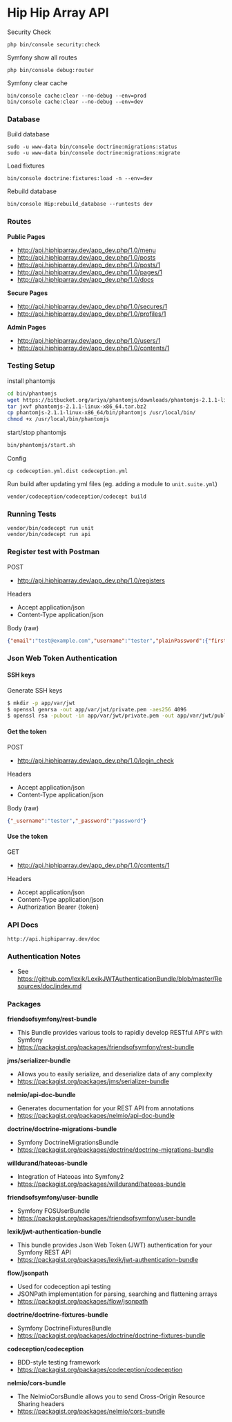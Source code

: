 Hip Hip Array API
===========



Security Check
```
php bin/console security:check
```

Symfony show all routes
```
php bin/console debug:router
```

Symfony clear cache
```
bin/console cache:clear --no-debug --env=prod
bin/console cache:clear --no-debug --env=dev
```


### Database


Build database
```
sudo -u www-data bin/console doctrine:migrations:status
sudo -u www-data bin/console doctrine:migrations:migrate
```

Load fixtures
```
bin/console doctrine:fixtures:load -n --env=dev
```

Rebuild database
```
bin/console Hip:rebuild_database --runtests dev
```


### Routes

**Public Pages**
- http://api.hiphiparray.dev/app_dev.php/1.0/menu
- http://api.hiphiparray.dev/app_dev.php/1.0/posts
- http://api.hiphiparray.dev/app_dev.php/1.0/posts/1
- http://api.hiphiparray.dev/app_dev.php/1.0/pages/1
- http://api.hiphiparray.dev/app_dev.php/1.0/docs

**Secure Pages**
- http://api.hiphiparray.dev/app_dev.php/1.0/secures/1
- http://api.hiphiparray.dev/app_dev.php/1.0/profiles/1

**Admin Pages**
- http://api.hiphiparray.dev/app_dev.php/1.0/users/1
- http://api.hiphiparray.dev/app_dev.php/1.0/contents/1


### Testing Setup


install phantomjs

```bash
cd bin/phantomjs
wget https://bitbucket.org/ariya/phantomjs/downloads/phantomjs-2.1.1-linux-x86_64.tar.bz2
tar jxvf phantomjs-2.1.1-linux-x86_64.tar.bz2
cp phantomjs-2.1.1-linux-x86_64/bin/phantomjs /usr/local/bin/
chmod +x /usr/local/bin/phantomjs
```

start/stop phantomjs

```bash
bin/phantomjs/start.sh
```


Config
```
cp codeception.yml.dist codeception.yml
```


Run build after updating yml files (eg. adding a module to `unit.suite.yml`)
```
vendor/codeception/codeception/codecept build
```



### Running Tests

```
vendor/bin/codecept run unit
vendor/bin/codecept run api
```


### Register test with Postman


POST
- http://api.hiphiparray.dev/app_dev.php/1.0/registers

Headers
- Accept application/json
- Content-Type application/json

Body (raw)
```json
{"email":"test@example.com","username":"tester","plainPassword":{"first":"password","second":"password"}}
```


### Json Web Token Authentication


#### SSH keys

Generate SSH keys

```bash
$ mkdir -p app/var/jwt
$ openssl genrsa -out app/var/jwt/private.pem -aes256 4096
$ openssl rsa -pubout -in app/var/jwt/private.pem -out app/var/jwt/public.pem
```


#### Get the token

POST
- http://api.hiphiparray.dev/app_dev.php/1.0/login_check

Headers
- Accept application/json
- Content-Type application/json

Body (raw)
```json
{"_username":"tester","_password":"password"}
```

#### Use the token

GET
- http://api.hiphiparray.dev/app_dev.php/1.0/contents/1

Headers
- Accept            application/json
- Content-Type      application/json
- Authorization     Bearer {token}


### API Docs

```
http://api.hiphiparray.dev/doc
```

### Authentication Notes

- See https://github.com/lexik/LexikJWTAuthenticationBundle/blob/master/Resources/doc/index.md



### Packages


**friendsofsymfony/rest-bundle**
- This Bundle provides various tools to rapidly develop RESTful API's with Symfony
- https://packagist.org/packages/friendsofsymfony/rest-bundle


**jms/serializer-bundle**
- Allows you to easily serialize, and deserialize data of any complexity
- https://packagist.org/packages/jms/serializer-bundle


**nelmio/api-doc-bundle**
- Generates documentation for your REST API from annotations
- https://packagist.org/packages/nelmio/api-doc-bundle


**doctrine/doctrine-migrations-bundle**
- Symfony DoctrineMigrationsBundle
- https://packagist.org/packages/doctrine/doctrine-migrations-bundle


**willdurand/hateoas-bundle**
- Integration of Hateoas into Symfony2
- https://packagist.org/packages/willdurand/hateoas-bundle


**friendsofsymfony/user-bundle**
- Symfony FOSUserBundle
- https://packagist.org/packages/friendsofsymfony/user-bundle


**lexik/jwt-authentication-bundle**
- This bundle provides Json Web Token (JWT) authentication for your Symfony REST API
- https://packagist.org/packages/lexik/jwt-authentication-bundle


**flow/jsonpath**
- Used for codeception api testing
- JSONPath implementation for parsing, searching and flattening arrays
- https://packagist.org/packages/flow/jsonpath


**doctrine/doctrine-fixtures-bundle**
- Symfony DoctrineFixturesBundle
- https://packagist.org/packages/doctrine/doctrine-fixtures-bundle


**codeception/codeception**
- BDD-style testing framework
- https://packagist.org/packages/codeception/codeception

**nelmio/cors-bundle**
- The NelmioCorsBundle allows you to send Cross-Origin Resource Sharing headers
- https://packagist.org/packages/nelmio/cors-bundle
